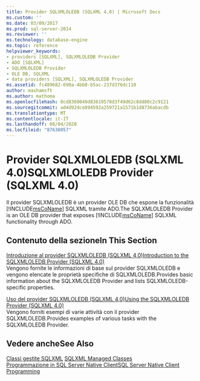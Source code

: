 ```yaml
---
title: Provider SQLXMLOLEDB (SQLXML 4,0) | Microsoft Docs
ms.custom: ''
ms.date: 03/09/2017
ms.prod: sql-server-2014
ms.reviewer: ''
ms.technology: database-engine
ms.topic: reference
helpviewer_keywords:
- providers [SQLXML], SQLXMLOLEDB Provider
- ADO [SQLXML]
- SQLXMLOLEDB Provider
- OLE DB, SQLXML
- data providers [SQLXML], SQLXMLOLEDB Provider
ms.assetid: fc489682-690a-4bb0-b5ac-237d376dc110
author: mashamsft
ms.author: mathoma
ms.openlocfilehash: 0cd8360049d83619578d3f49d62c8dd80c2c9121
ms.sourcegitcommit: ad4d92dce894592a259721a1571b1d8736abacdb
ms.translationtype: MT
ms.contentlocale: it-IT
ms.lasthandoff: 08/04/2020
ms.locfileid: "87638057"
---
```

# <a name="sqlxmloledb-provider-sqlxml-40"></a><span data-ttu-id="8ac1b-102">Provider SQLXMLOLEDB (SQLXML 4.0)</span><span class="sxs-lookup"><span data-stu-id="8ac1b-102">SQLXMLOLEDB Provider (SQLXML 4.0)</span></span>
  <span data-ttu-id="8ac1b-103">Il provider SQLXMLOLEDB è un provider OLE DB che espone la funzionalità [!INCLUDE[msCoName](../../includes/msconame-md.md)] SQLXML tramite ADO.</span><span class="sxs-lookup"><span data-stu-id="8ac1b-103">The SQLXMLOLEDB Provider is an OLE DB provider that exposes [!INCLUDE[msCoName](../../includes/msconame-md.md)] SQLXML functionality through ADO.</span></span>  
  
## <a name="in-this-section"></a><span data-ttu-id="8ac1b-104">Contenuto della sezione</span><span class="sxs-lookup"><span data-stu-id="8ac1b-104">In This Section</span></span>  
 [<span data-ttu-id="8ac1b-105">Introduzione al provider SQLXMLOLEDB &#40;SQLXML 4,0&#41;</span><span class="sxs-lookup"><span data-stu-id="8ac1b-105">Introduction to the SQLXMLOLEDB Provider &#40;SQLXML 4.0&#41;</span></span>](../../relational-databases/sqlxml-annotated-xsd-schemas-xpath-queries/data-access-components-provider/introduction-to-the-sqlxmloledb-provider-sqlxml-4-0.md)  
 <span data-ttu-id="8ac1b-106">Vengono fornite le informazioni di base sul provider SQLXMLOLEDB e vengono elencate le proprietà specifiche di SQLXMLOLEDB.</span><span class="sxs-lookup"><span data-stu-id="8ac1b-106">Provides basic information about the SQLXMLOLEDB Provider and lists SQLXMLOLEDB-specific properties.</span></span>  
  
 [<span data-ttu-id="8ac1b-107">Uso del provider SQLXMLOLEDB &#40;SQLXML 4,0&#41;</span><span class="sxs-lookup"><span data-stu-id="8ac1b-107">Using the SQLXMLOLEDB Provider &#40;SQLXML 4.0&#41;</span></span>](../../relational-databases/sqlxml-annotated-xsd-schemas-xpath-queries/data-access-components-provider/using-the-sqlxmloledb-provider-sqlxml-4-0.md)  
 <span data-ttu-id="8ac1b-108">Vengono forniti esempi di varie attività con il provider SQLXMLOLEDB.</span><span class="sxs-lookup"><span data-stu-id="8ac1b-108">Provides examples of various tasks with the SQLXMLOLEDB Provider.</span></span>  
  
## <a name="see-also"></a><span data-ttu-id="8ac1b-109">Vedere anche</span><span class="sxs-lookup"><span data-stu-id="8ac1b-109">See Also</span></span>  
 <span data-ttu-id="8ac1b-110">[Classi gestite SQLXML](../../relational-databases/sqlxml-annotated-xsd-schemas-xpath-queries/net-framework-classes/sqlxml-4-0-net-framework-support-managed-classes.md) </span><span class="sxs-lookup"><span data-stu-id="8ac1b-110">[SQLXML Managed Classes](../../relational-databases/sqlxml-annotated-xsd-schemas-xpath-queries/net-framework-classes/sqlxml-4-0-net-framework-support-managed-classes.md) </span></span>  
 [<span data-ttu-id="8ac1b-111">Programmazione in SQL Server Native Client</span><span class="sxs-lookup"><span data-stu-id="8ac1b-111">SQL Server Native Client Programming</span></span>](../../relational-databases/native-client/sql-server-native-client-programming.md)  
  
  
